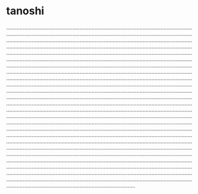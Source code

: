 # tanoshi
..................................................................................................................................................................................................................................................................................................................................................................................................................................................................................................................................................................................................................................................................................................................................................................................................................................................................................................................................................................................................................................................................................................................................................................................................................................................................................................................................................................................................................................................................................................................................................................................................................................................................................................................................................................................................................................................................................................................................................................................................................................................................................................................................................................................................................................................................................................................................................................................................................................................................................................................................................................................................................................................................................................................................................................................................................................................................................................................................................................................................................................................................................................................................................................................................................................................................................................................